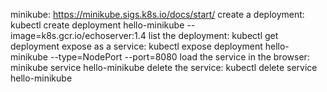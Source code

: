 minikube:
    https://minikube.sigs.k8s.io/docs/start/
    create a deployment: kubectl create deployment hello-minikube --image=k8s.gcr.io/echoserver:1.4
    list the deployment: kubectl get deployment 
    expose as a service: kubectl expose deployment hello-minikube --type=NodePort --port=8080
    load the service in the browser: minikube service hello-minikube
    delete the service: kubectl delete service hello-minikube
